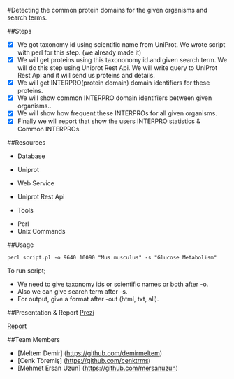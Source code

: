 #Detecting the common protein domains for the given organisms and search terms.

##Steps
- [x] We got taxonomy id using scientific name from UniProt. We wrote script with perl for this step. (we already made it)
- [x] We will get proteins using this taxononomy id and given search term. We will do this step using Uniprot Rest Api. We will write query to UniProt Rest Api and it will send us proteins and details.
- [x] We will get INTERPRO(protein domain) domain identifiers for these proteins.
- [x] We will show common INTERPRO domain identifiers between given organisms..
- [x] We will show how frequent these INTERPROs for all given organisms.
- [x] Finally we will report that  show the users INTERPRO statistics  & Common INTERPROs.

##Resources
* Database 
 - Uniprot
* Web Service 
 - Uniprot Rest Api
* Tools 
 - Perl 
 - Unix Commands
 
##Usage
```
perl script.pl -o 9640 10090 "Mus musculus" -s "Glucose Metabolism"
```
To run script;

 - We need to give taxonomy ids or scientific names or both after -o.
 - Also we can give search term after -s.
 - For output, give a format after -out (html, txt, all).


##Presentation & Report
[Prezi](http://prezi.com/2g3yosohp-_1/?utm_campaign=share&utm_medium=copy&rc=ex0share)

[Report]()

##Team Members 

  * [Meltem Demir] (https://github.com/demirmeltem)
  * [Cenk Töremiş] (https://github.com/cenktrms)
  * [Mehmet Ersan Uzun] (https://github.com/mersanuzun)
